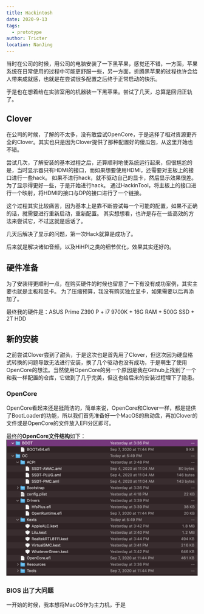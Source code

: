 ```yaml
---
title: Hackintosh
date: 2020-9-13
tags: 
  - prototype
author: Tricter
location: NanJing
---
```


当时在公司的时候，用公司的电脑安装了一下黑苹果，感觉还不错，一方面，苹果系统在日常使用的过程中可能更舒服一些，另一方面，折腾黑苹果的过程也许会给人带来成就感，也就是在尝试很多配置之后终于正常启动的快乐。

于是也在想着给在实验室用的机器装一下黑苹果。尝试了几天，总算是回归正轨了。

## Clover

在公司的时候，了解的不太多，没有敢尝试OpenCore，于是选择了相对资源更齐全的Clover。其实也只是因为Clover提供了那种配置好的傻瓜包，从这里开始也不错。

尝试几次，了解安装的基本过程之后，还算顺利地使系统运行起来，但很尴尬的是，当时显示器只有HDMI的接口，而如果想要使用HDMI，还需要对主板上的接口进行一些hack。
如果不进行hack，就不驱动自己的显卡，然后显示效果很差。为了显示得更好一些，于是开始进行hack。
通过HackinTool，将主板上的接口进行一个映射，将HDMI的接口与DP的接口进行了一个链接。

这个过程其实比较痛苦，因为基本上是靠不断尝试每一个可能的配置，如果不正确的话，就需要进行重新启动，重新配置。
其实想想看，也许是存在一些高效的方法来尝试它，不过这就是后话了。

几天后解决了显示的问题，第一次Hack就算是成功了。

后来就是解决诸如音频，以及HiHPI之类的细节优化，效果其实还好的。

## 硬件准备

为了安装得更顺利一点，在购买硬件的时候也留意了一下有没有成功案例，其实主要也就是主板和显卡。
为了压缩预算，我没有购买独立显卡，如果需要以后再添加了。

最终我的硬件是：ASUS Prime Z390 P + i7 9700K + 16G RAM + 500G SSD + 2T HDD

## 新的安装

之前尝试Clover尝到了甜头，于是这次也是首先用了Clover，但这次因为硬盘格式转换的问题导致无法进行安装，换了几个驱动也没有成功，于是萌生了使用OpenCore的想法。当然使用OpenCore的另一个原因是我在Github上找到了一个和我一样配置的仓库，它做到了几乎完美，但这也给后来的安装过程埋下了隐患。

### OpenCore

OpenCore看起来还是挺简洁的，简单来说，OpenCore和Clover一样，都是提供了BootLoader的功能，所以我们首先准备好一个MacOS的启动盘，再加Clover的文件或是OpenCore的文件放入EFI分区即可。

最终的**OpenCore文件结构**如下：
![OpenCore File Structure](./pics/opencore_file_structure.png)

### BIOS 出了大问题

一开始的时候，我本想将MacOS作为主力机，于是